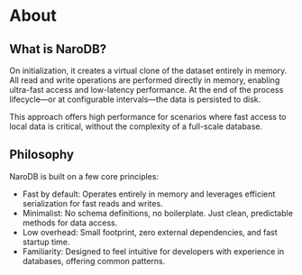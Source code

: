 # About

## What is NaroDB?

On initialization, it creates a virtual clone of the dataset entirely in memory. All read and write operations are
performed directly in memory, enabling ultra-fast access and low-latency performance. At the end of the process
lifecycle—or at configurable intervals—the data is persisted to disk.

This approach offers high performance for scenarios where fast access to local data is critical, without the complexity
of a full-scale database.

## Philosophy

NaroDB is built on a few core principles:

- Fast by default: Operates entirely in memory and leverages efficient serialization for fast reads and writes.
- Minimalist: No schema definitions, no boilerplate. Just clean, predictable methods for data access.
- Low overhead: Small footprint, zero external dependencies, and fast startup time.
- Familiarity: Designed to feel intuitive for developers with experience in databases, offering common patterns.
